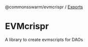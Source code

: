 @commonsswarm/evmcrispr / [Exports](modules.md)

# EVMcrispr

A library to create evmscripts for DAOs
